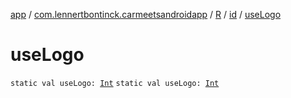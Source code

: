 [app](../../../index.md) / [com.lennertbontinck.carmeetsandroidapp](../../index.md) / [R](../index.md) / [id](index.md) / [useLogo](./use-logo.md)

# useLogo

`static val useLogo: `[`Int`](https://kotlinlang.org/api/latest/jvm/stdlib/kotlin/-int/index.html)
`static val useLogo: `[`Int`](https://kotlinlang.org/api/latest/jvm/stdlib/kotlin/-int/index.html)